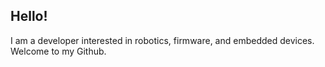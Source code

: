 ## Hello!

I am a developer interested in robotics, firmware, and embedded devices. Welcome to my Github.
